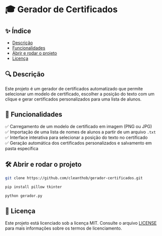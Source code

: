 # 🎓 Gerador de Certificados

## ✨ Índice

- [Descrição](#-descri%C3%A7%C3%A3o)
- [Funcionalidades](#-funcionalidades)
- [Abrir e rodar o projeto](#%EF%B8%8F-abrir-e-rodar-o-projeto)
- [Licença](#-licen%C3%A7a)

## 🔍 Descrição

Este projeto é um gerador de certificados automatizado que permite selecionar um modelo de certificado, escolher a posição do texto com um clique e gerar certificados personalizados para uma lista de alunos.

## 🚀 Funcionalidades
✅ Carregamento de um modelo de certificado em imagem (PNG ou JPG)  
✅ Importação de uma lista de nomes de alunos a partir de um arquivo `.txt`  
✅ Interface interativa para selecionar a posição do texto no certificado  
✅ Geração automática dos certificados personalizados e salvamento em pasta específica  

## 🛠️ Abrir e rodar o projeto

  ```sh
  git clone https://github.com/cleanthob/gerador-certificados.git
  ```

  ```sh
  pip install pillow tkinter
  ```

  ```sh
  python gerador.py
  ```

## 📝 Licença

Este projeto está licenciado sob a licença MIT. Consulte o arquivo [LICENSE](LICENSE) para mais informações sobre os termos de licenciamento.
